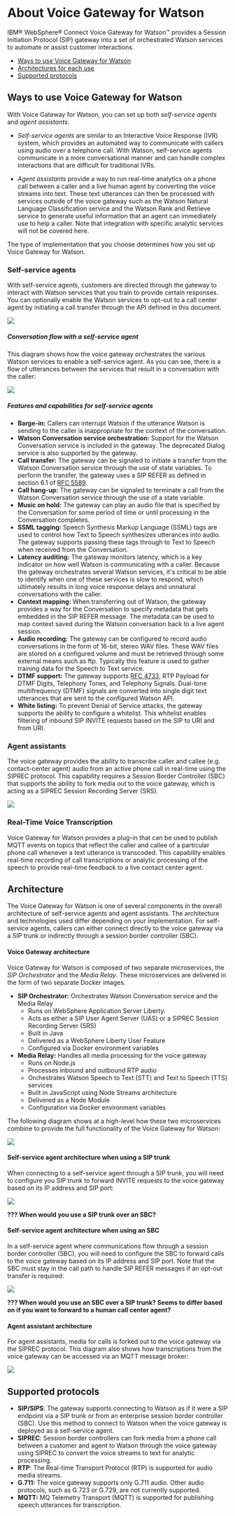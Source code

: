 # About Voice Gateway for Watson

IBM&reg; WebSphere&reg; Connect Voice Gateway for Watson&trade; provides a Session Initiation Protocol (SIP) gateway into a set of orchestrated Watson services to automate or assist customer interactions.

 * [Ways to use Voice Gateway for Watson](#ways_to_use_voice_gateway_for_watson)
 * [Architectures for each use](#architecture)
 * [Supported protocols](#supported_protocols)

## Ways to use Voice Gateway for Watson

With Voice Gateway for Watson, you can set up both _self-service agents_ and _agent assistants_.

* _Self-service agents_ are similar to an Interactive Voice Response (IVR) system, which provides an automated way to communicate with callers using audio over a telephone call. With Watson, self-service agents communicate in a more conversational manner and can handle complex interactions that are difficult for traditional IVRs.

* _Agent assistants_ provide a way to run real-time analytics on a phone call between a caller and a live human agent by converting the voice streams into text. These text utterances can then be processed with services outside of the voice gateway such as the Watson Natural Language Classification service and the Watson Rank and Retrieve service to generate useful information that an agent can immediately use to help a caller. Note that integration with specific analytic services will not be covered here.

The type of implementation that you choose determines how you set up Voice Gateway for Watson.

### Self-service agents

With self-service agents, customers are directed through the gateway to interact with Watson services that you train to provide certain responses. You can optionally enable the Watson services to opt-out to a call center agent by initiating a call transfer through the API defined in this document.

![](images/selfserviceagent.png)

##### Conversation flow with a self-service agent

This diagram shows how the voice gateway orchestrates the various Watson services to enable a self-service agent. As you can see, there is a flow of utterances between the services that result in a conversation with the caller:

![](images/conversation-flow.png)

##### Features and capabilities for self-service agents

* **Barge-in:** Callers can interrupt Watson if the utterance Watson is sending to the caller is inappropriate for the context of the conversation.
* **Watson Conversation service orchestration:** Support for the Watson Conversation service is included in the gateway. The deprecated Dialog service is also supported by the gateway.
* **Call transfer:** The gateway can be signaled to initiate a transfer from the Watson Conversation service through the use of state variables. To perform the transfer, the gateway uses a SIP REFER as defined in section 6.1 of [RFC 5589](https://tools.ietf.org/html/rfc5589).
* **Call hang-up:** The gateway can be signaled to terminate a call from the Watson Conversation service through the use of a state variable.
* **Music on hold:** The gateway can play an audio file that is specified by the Conversation for some period of time or until processing in the Conversation completes.
* **SSML tagging:** Speech Synthesis Markup Language (SSML) tags are used to control how Text to Speech synthesizes utterances into audio. The gateway supports passing these tags through to Text to Speech when received from the Conversation.
* **Latency auditing:** The gateway monitors latency, which is a key indicator on how well Watson is communicating with a caller. Because the gateway orchestrates several Watson services, it's critical to be able to identify when one of these services is slow to respond, which ultimately results in long voice response delays and unnatural conversations with the caller.
* **Context mapping:** When transferring out of Watson, the gateway provides a way for the Conversation to specify metadata that gets embedded in the SIP REFER message. The metadata can be used to map context saved during the Watson conversation back to a live agent session.
* **Audio recording:** The gateway can be configured to record audio conversations in the form of 16-bit, stereo WAV files. These WAV files are stored on a configured volume and must be retrieved through some external means such as ftp. Typically this feature is used to gather training data for the Speech to Text service.
* **DTMF support:** The gateway supports [RFC 4733](https://tools.ietf.org/html/rfc4733), RTP Payload for DTMF Digits, Telephony Tones, and Telephony Signals. Dual-tone multifrequency (DTMF) signals are converted into single digit text utterances that are sent to the configured Watson API.
* **White listing:** To prevent Denial of Service attacks, the gateway supports the ability to configure a whitelist. This whitelist enables filtering of inbound SIP INVITE requests based on the SIP to URI and from URI.

### Agent assistants

The voice gateway provides the ability to transcribe caller and callee (e.g. contact-center agent) audio from an active phone call in real-time using the SIPREC protocol. This capability requires a Session Border Controller (SBC) that supports the ability to fork media out to the voice gateway, which is acting as a SIPREC Session Recording Server (SRS).

![](images/agentassistant.png)

### Real-Time Voice Transcription

Voice Gateway for Watson provides a plug-in that can be used to publish MQTT events on topics that reflect the caller and callee of a particular phone call whenever a text utterance is transcoded. This capability enables real-time recording of call transcriptions or analytic processing of the speech to provide real-time feedback to a live contact center agent.

## Architecture

The Voice Gateway for Watson is one of several components in the overall architecture of self-service agents and agent assistants. The architecture and technologies used differ depending on your implementation. For self-service agents, callers can either connect directly to the voice gateway via a SIP trunk or indirectly through a session border controller (SBC).

#### Voice Gateway architecture
Voice Gateway for Watson is composed of two separate microservices, the _SIP Orchestrator_ and the _Media Relay_. These microservices are delivered in the form of two separate Docker images.

* **SIP Orchestrator:** Orchestrates Watson Conversation service and the Media Relay
   * Runs on WebSphere Application Server Liberty.
   * Acts as either a SIP User Agent Server (UAS) or a SIPREC Session Recording Server (SRS)
   * Built in Java
   * Delivered as a WebSphere Liberty User Feature
   * Configured via Docker environment variables
* **Media Relay:** Handles all media processing for the voice gateway
   * Runs on Node.js
   * Processes inbound and outbound RTP audio
   * Orchestrates Watson Speech to Text (STT) and Text to Speech (TTS) services
   * Built in JavaScript using Node Streams architecture
   * Delivered as a Node Module
   * Configuration via Docker environment variables

The following diagram shows at a high-level how these two microservices combine to provide the full functionality of the Voice Gateway for Watson:

![](images/voice-gateway-microservices.png)

#### Self-service agent architecture when using a SIP trunk

When connecting to a self-service agent through a SIP trunk, you will need to configure you SIP trunk to forward INVITE requests to the voice gateway based on its IP address and SIP port:

![](images/arch-selfservice-sip.png)

**??? When would you use a SIP trunk over an SBC?**

#### Self-service agent architecture when using an SBC

In a self-service agent where communications flow through a session border controller (SBC), you will need to configure the SBC to forward calls to the voice gateway based on its IP address and SIP port. Note that the SBC must stay in the call path to handle SIP REFER messages if an opt-out transfer is required:

![](images/arch-selfservice-sbc.png)

**??? When would you use an SBC over a SIP trunk? Seems to differ based on if you want to forward to a human call center agent?**

#### Agent assistant architecture

For agent assistants, media for calls is forked out to the voice gateway via the SIPREC protocol. This diagram also shows how transcriptions from the voice gateway can be accessed via an MQTT message broker:

![](images/arch-agentassistant.png)

## Supported protocols

* **SIP/SIPS**: The gateway supports connecting to Watson as if it were a SIP endpoint via a SIP trunk or from an enterprise session border controller (SBC). Use this method to connect to Watson when the voice gateway is deployed as a self-service agent.
* **SIPREC**: Session border controllers can fork media from a phone call between a customer and agent to Watson through the voice gateway using SIPREC to convert the voice streams to text for analytic processing.
* **RTP**: The Real-time Transport Protocol (RTP) is supported for audio media streams.
* **G.711:** The voice gateway supports only G.711 audio. Other audio protocols, such as G.723 or G.729, are not currently supported.
* **MQTT:** MQ Telemetry Transport (MQTT) is supported for publishing speech utterances for transcription.
